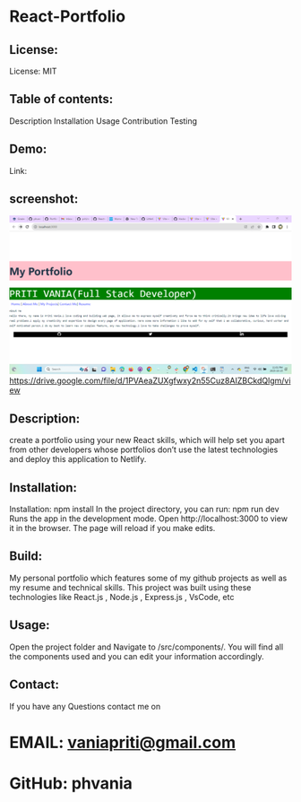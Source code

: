 # React-Portfolio
## License:
License: MIT

## Table of contents:
Description
Installation
Usage
Contribution
Testing

## Demo:
Link: 


##  screenshot:
![Alt text](image.png)
https://drive.google.com/file/d/1PVAeaZUXgfwxy2n55Cuz8AIZBCkdQlgm/view


## Description:
create a portfolio using your new React skills, which will help set you apart from other developers whose portfolios don’t use the latest technologies  and deploy this application to Netlify.

## Installation:
Installation: npm install
In the project directory, you can run: npm run dev
Runs the app in the development mode.
Open http://localhost:3000 to view it in the browser. The page will reload if you make edits.

## Build:
My personal portfolio  which features some of my github projects as well as my resume and technical skills.
This project was built using these technologies like React.js , Node.js , Express.js , VsCode, etc

## Usage:
Open the project folder and Navigate to /src/components/.
You will find all the components used and you can edit your information accordingly.

## Contact:
If you have any Questions contact me on 
# EMAIL: vaniapriti@gmail.com
# GitHub: phvania




